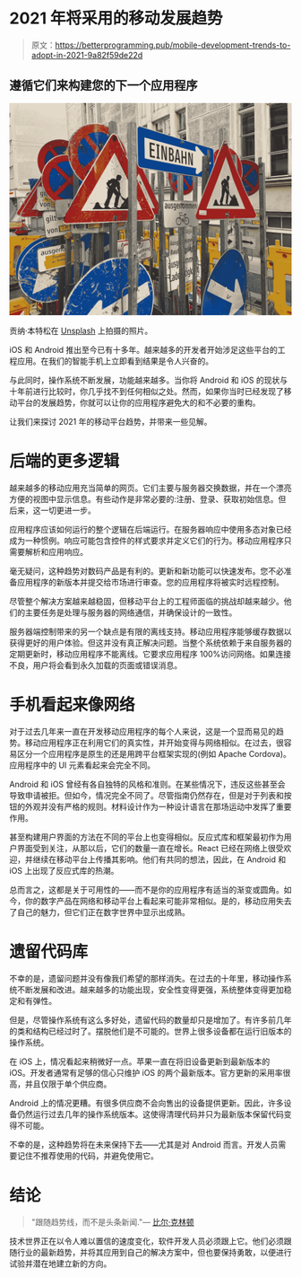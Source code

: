 # 2021 年将采用的移动发展趋势

> 原文：<https://betterprogramming.pub/mobile-development-trends-to-adopt-in-2021-9a82f59de22d>

## 遵循它们来构建您的下一个应用程序

![](img/b4e793ccdf8c6a8e9180f81a241916af.png)

贡纳·本特松在 [Unsplash](https://unsplash.com?utm_source=medium&utm_medium=referral) 上拍摄的照片。

iOS 和 Android 推出至今已有十多年。越来越多的开发者开始涉足这些平台的工程应用。在我们的智能手机上立即看到结果是令人兴奋的。

与此同时，操作系统不断发展，功能越来越多。当你将 Android 和 iOS 的现状与十年前进行比较时，你几乎找不到任何相似之处。然而，如果你当时已经发现了移动平台的发展趋势，你就可以让你的应用程序避免大的和不必要的重构。

让我们来探讨 2021 年的移动平台趋势，并带来一些见解。

# 后端的更多逻辑

越来越多的移动应用充当简单的网页。它们主要与服务器交换数据，并在一个漂亮方便的视图中显示信息。有些动作是非常必要的:注册、登录、获取初始信息。但后来，这一切更进一步。

应用程序应该如何运行的整个逻辑在后端运行。在服务器响应中使用多态对象已经成为一种惯例。响应可能包含控件的样式要求并定义它们的行为。移动应用程序只需要解析和应用响应。

毫无疑问，这种趋势对数码产品是有利的。更新和新功能可以快速发布。您不必准备应用程序的新版本并提交给市场进行审查。您的应用程序将被实时远程控制。

尽管整个解决方案越来越稳固，但移动平台上的工程师面临的挑战却越来越少。他们的主要任务是处理与服务器的网络通信，并确保设计的一致性。

服务器端控制带来的另一个缺点是有限的离线支持。移动应用程序能够缓存数据以获得更好的用户体验。但这并没有真正解决问题。当整个系统依赖于来自服务器的定期更新时，移动应用程序不能离线。它要求应用程序 100%访问网络。如果连接不良，用户将会看到永久加载的页面或错误消息。

# 手机看起来像网络

对于过去几年来一直在开发移动应用程序的每个人来说，这是一个显而易见的趋势。移动应用程序正在利用它们的真实性，并开始变得与网络相似。在过去，很容易区分一个应用程序是原生的还是用跨平台框架实现的(例如 Apache Cordova)。应用程序中的 UI 元素看起来会完全不同。

Android 和 iOS 曾经有各自独特的风格和准则。在某些情况下，违反这些甚至会导致申请被拒。但如今，情况完全不同了。尽管指南仍然存在，但是对于列表和按钮的外观并没有严格的规则。材料设计作为一种设计语言在那场运动中发挥了重要作用。

甚至构建用户界面的方法在不同的平台上也变得相似。反应式库和框架最初作为用户界面受到关注，从那以后，它们的数量一直在增长。React 已经在网络上很受欢迎，并继续在移动平台上传播其影响。他们有共同的想法，因此，在 Android 和 iOS 上出现了反应式库的热潮。

总而言之，这都是关于可用性的——而不是你的应用程序有适当的渐变或圆角。如今，你的数字产品在网络和移动平台上看起来可能非常相似。是的，移动应用失去了自己的魅力，但它们正在数字世界中显示出成熟。

# 遗留代码库

不幸的是，遗留问题并没有像我们希望的那样消失。在过去的十年里，移动操作系统不断发展和改进。越来越多的功能出现，安全性变得更强，系统整体变得更加稳定和有弹性。

但是，尽管操作系统有这么多好处，遗留代码的数量却只是增加了。有许多前几年的类和结构已经过时了。摆脱他们是不可能的。世界上很多设备都在运行旧版本的操作系统。

在 iOS 上，情况看起来稍微好一点。苹果一直在将旧设备更新到最新版本的 iOS。开发者通常有足够的信心只维护 iOS 的两个最新版本。官方更新的采用率很高，并且仅限于单个供应商。

Android 上的情况更糟。有很多供应商不会向售出的设备提供更新。因此，许多设备仍然运行过去几年的操作系统版本。这使得清理代码并只为最新版本保留代码变得不可能。

不幸的是，这种趋势将在未来保持下去——尤其是对 Android 而言。开发人员需要记住不推荐使用的代码，并避免使用它。

# 结论

> "跟随趋势线，而不是头条新闻."— [比尔·克林顿](https://www.goodreads.com/quotes/4546595-follow-the-trend-lines-not-the-headlines)

技术世界正在以令人难以置信的速度变化，软件开发人员必须跟上它。他们必须跟随行业的最新趋势，并将其应用到自己的解决方案中，但也要保持勇敢，以便进行试验并潜在地建立新的方向。